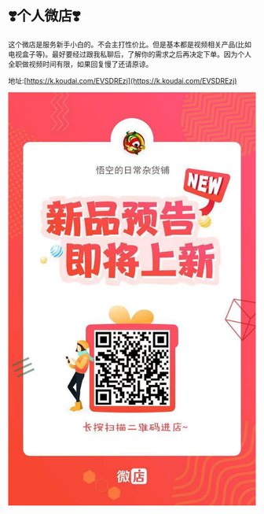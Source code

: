# ❣️个人微店❣️

这个微店是服务新手小白的。不会主打性价比。但是基本都是视频相关产品\(比如电视盒子等\)。最好要经过跟我私聊后，了解你的需求之后再决定下单。因为个人全职做视频时间有限，如果回复慢了还请原谅。 

地址:[https://k.koudai.com/EVSDREzj](https://k.koudai.com/EVSDREzj)



![&#x5FAE;&#x4FE1;&#x626B;&#x7801;](.gitbook/assets/image%20%281%29.png)

